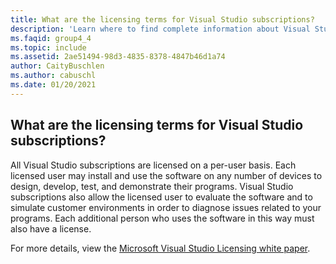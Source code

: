 ```yaml
---
title: What are the licensing terms for Visual Studio subscriptions? 
description: 'Learn where to find complete information about Visual Studio licensing terms'
ms.faqid: group4_4
ms.topic: include
ms.assetid: 2ae51494-98d3-4835-8378-4847b46d1a74
author: CaityBuschlen
ms.author: cabuschl
ms.date: 01/20/2021
---
```


## What are the licensing terms for Visual Studio subscriptions? 

All Visual Studio subscriptions are licensed on a per-user basis.  Each licensed user may install and use the software on any number of devices to design, develop, test, and demonstrate their programs.  Visual Studio subscriptions also allow the licensed user to evaluate the software and to simulate customer environments in order to diagnose issues related to your programs.  Each additional person who uses the software in this way must also have a license. 

For more details, view the [Microsoft Visual Studio Licensing white paper](https://aka.ms/vslicensing). 